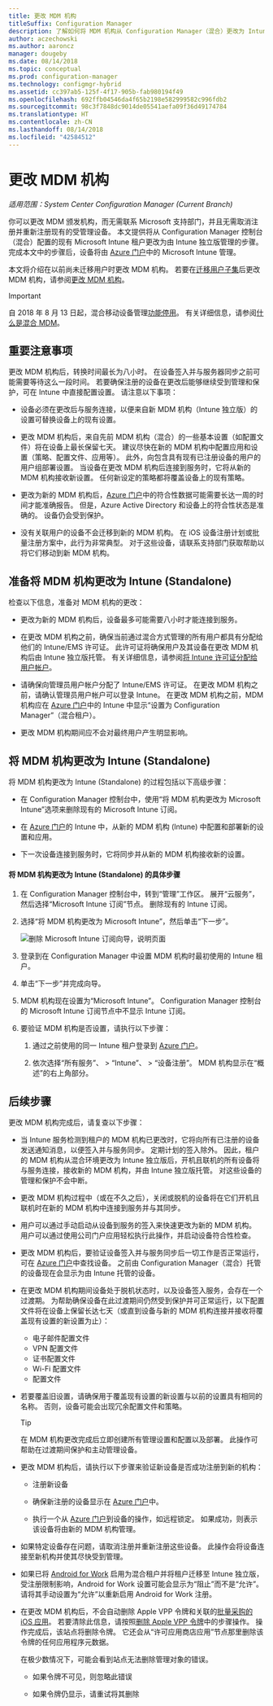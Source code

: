 ```yaml
---
title: 更改 MDM 机构
titleSuffix: Configuration Manager
description: 了解如何将 MDM 机构从 Configuration Manager（混合）更改为 Intune 独立版
author: aczechowski
ms.author: aaroncz
manager: dougeby
ms.date: 08/14/2018
ms.topic: conceptual
ms.prod: configuration-manager
ms.technology: configmgr-hybrid
ms.assetid: cc397ab5-125f-4f17-905b-fab980194f49
ms.openlocfilehash: 692ffb04546da4f65b2198e582999582c996fdb2
ms.sourcegitcommit: 98c3f7848dc9014de05541aefa09f36d49174784
ms.translationtype: HT
ms.contentlocale: zh-CN
ms.lasthandoff: 08/14/2018
ms.locfileid: "42584512"
---
```

# <a name="change-your-mdm-authority"></a>更改 MDM 机构

*适用范围：System Center Configuration Manager (Current Branch)*

你可以更改 MDM 颁发机构，而无需联系 Microsoft 支持部门，并且无需取消注册并重新注册现有的受管理设备。 本文提供将从 Configuration Manager 控制台（混合）配置的现有 Microsoft Intune 租户更改为由 Intune 独立版管理的步骤。 完成本文中的步骤后，设备将由 [Azure 门户](https://portal.azure.com)中的 Microsoft Intune 管理。 

本文将介绍在以前尚未迁移用户时更改 MDM 机构。 若要在[迁移用户子集](migrate-hybridmdm-to-intunesa.md)后更改 MDM 机构，请参阅[更改 MDM 机构](migrate-change-mdm-authority.md)。

> [!Important]  
> 自 2018 年 8 月 13 日起，混合移动设备管理[功能停用](/sccm/core/plan-design/changes/deprecated/removed-and-deprecated-cmfeatures)。 有关详细信息，请参阅[什么是混合 MDM](/sccm/mdm/understand/hybrid-mobile-device-management)。<!--Intune feature 2683117-->  



## <a name="key-considerations"></a>重要注意事项

更改 MDM 机构后，转换时间最长为八小时。 在设备签入并与服务器同步之前可能需要等待这么一段时间。 若要确保注册的设备在更改后能够继续受到管理和保护，可在 Intune 中直接配置设置。 请注意以下事项：

- 设备必须在更改后与服务连接，以便来自新 MDM 机构（Intune 独立版）的设置可替换设备上的现有设置。  

- 更改 MDM 机构后，来自先前 MDM 机构（混合）的一些基本设置（如配置文件）将在设备上最长保留七天。 建议尽快在新的 MDM 机构中配置应用和设置（策略、配置文件、应用等）。 此外，向包含具有现有已注册设备的用户的用户组部署设置。 当设备在更改 MDM 机构后连接到服务时，它将从新的 MDM 机构接收新设置。 任何新设定的策略都将覆盖设备上的现有策略。  

- 更改为新的 MDM 机构后，[Azure 门户](https://portal.azure.com)中的符合性数据可能需要长达一周的时间才能准确报告。 但是，Azure Active Directory 和设备上的符合性状态是准确的。 设备仍会受到保护。  

- 没有关联用户的设备不会迁移到新的 MDM 机构。 在 iOS 设备注册计划或批量注册方案中，此行为非常典型。 对于这些设备，请联系支持部门获取帮助以将它们移动到新 MDM 机构。  



## <a name="prepare-to-change-the-mdm-authority-to-intune-standalone"></a>准备将 MDM 机构更改为 Intune (Standalone)

检查以下信息，准备对 MDM 机构的更改：

- 更改为新的 MDM 机构后，设备最多可能需要八小时才能连接到服务。  

- 在更改 MDM 机构之前，确保当前通过混合方式管理的所有用户都具有分配给他们的 Intune/EMS 许可证。 此许可证将确保用户及其设备在更改 MDM 机构后由 Intune 独立版托管。 有关详细信息，请参阅[将 Intune 许可证分配给用户帐户](https://docs.microsoft.com/intune/get-started/start-with-a-paid-subscription-to-microsoft-intune-step-4)。  

- 请确保向管理员用户帐户分配了 Intune/EMS 许可证。 在更改 MDM 机构之前，请确认管理员用户帐户可以登录 Intune。 在更改 MDM 机构之前，MDM 机构应在 [Azure 门户](https://portal.azure.com)中的 Intune 中显示“设置为 Configuration Manager”（混合租户）。  

- 更改 MDM 机构期间应不会对最终用户产生明显影响。 



## <a name="change-the-mdm-authority-to-intune-standalone"></a>将 MDM 机构更改为 Intune (Standalone)

将 MDM 机构更改为 Intune (Standalone) 的过程包括以下高级步骤：  

- 在 Configuration Manager 控制台中，使用“将 MDM 机构更改为 Microsoft Intune”选项来删除现有的 Microsoft Intune 订阅。  

- 在 [Azure 门户](https://portal.azure.com)的 Intune 中，从新的 MDM 机构 (Intune) 中配置和部署新的设置和应用。  

- 下一次设备连接到服务时，它将同步并从新的 MDM 机构接收新的设置。  

#### <a name="to-change-the-mdm-authority-to-intune-standalone"></a>将 MDM 机构更改为 Intune (Standalone) 的具体步骤
1. 在 Configuration Manager 控制台中，转到“管理”工作区。 展开“云服务”，然后选择“Microsoft Intune 订阅”节点。 删除现有的 Intune 订阅。  

2. 选择“将 MDM 机构更改为 Microsoft Intune”，然后单击“下一步”。  

   ![删除 Microsoft Intune 订阅向导，说明页面](./media/mdm-change-delete-subscription.png)

3. 登录到在 Configuration Manager 中设置 MDM 机构时最初使用的 Intune 租户。  

4. 单击“下一步”并完成向导。  

5. MDM 机构现在设置为“Microsoft Intune”。 Configuration Manager 控制台的 Microsoft Intune 订阅节点中不显示 Intune 订阅。  

6. 要验证 MDM 机构是否设置，请执行以下步骤：  

    1. 通过之前使用的同一 Intune 租户登录到 [Azure 门户](https://portal.azure.com)。  

    2. 依次选择“所有服务”、 > “Intune”、 > “设备注册”。 MDM 机构显示在“概述”的右上角部分。  



## <a name="next-steps"></a>后续步骤

更改 MDM 机构完成后，请复查以下步骤：  

- 当 Intune 服务检测到租户的 MDM 机构已更改时，它将向所有已注册的设备发送通知消息，以便签入并与服务同步。 定期计划的签入除外。 因此，租户的 MDM 机构从混合环境更改为 Intune 独立版后，开机且联机的所有设备将与服务连接，接收新的 MDM 机构，并由 Intune 独立版托管。 对这些设备的管理和保护不会中断。  

- 更改 MDM 机构过程中（或在不久之后），关闭或脱机的设备将在它们开机且联机时在新的 MDM 机构中连接到服务并与其同步。   

- 用户可以通过手动启动从设备到服务的签入来快速更改为新的 MDM 机构。 用户可以通过使用公司门户应用轻松执行此操作，并启动设备符合性检查。  

- 更改 MDM 机构后，要验证设备签入并与服务同步后一切工作是否正常运行，可在 [Azure 门户](https://portal.azure.com)中查找设备。 之前由 Configuration Manager（混合）托管的设备现在会显示为由 Intune 托管的设备。    

- 在更改 MDM 机构期间设备处于脱机状态时，以及设备签入服务，会存在一个过渡期。 为帮助确保设备在此过渡期间仍然受到保护并可正常运行，以下配置文件将在设备上保留长达七天（或直到设备与新的 MDM 机构连接并接收将覆盖现有设置的新设置为止）：  
    - 电子邮件配置文件
    - VPN 配置文件
    - 证书配置文件
    - Wi-Fi 配置文件
    - 配置文件  

- 若要覆盖旧设置，请确保用于覆盖现有设置的新设置与以前的设置具有相同的名称。 否则，设备可能会出现冗余配置文件和策略。    

  > [!TIP]   
  > 在 MDM 机构更改完成后立即创建所有管理设置和配置以及部署。 此操作可帮助在过渡期间保护和主动管理设备。   

-  更改 MDM 机构后，请执行以下步骤来验证新设备是否成功注册到新的机构：   

    - 注册新设备  

    - 确保新注册的设备显示在 [Azure 门户](https://portal.azure.com)中。  

    - 执行一个从 [Azure 门户](https://portal.azure.com)到设备的操作，如远程锁定。 如果成功，则表示该设备将由新的 MDM 机构管理。  
    
- 如果特定设备存在问题，请取消注册并重新注册这些设备。 此操作会将设备连接至新机构并使其尽快受到管理。  

- 如果已将 [Android for Work](/sccm/mdm/deploy-use/create-configuration-items-for-android-for-work-devices-managed-without-the-client) 启用为混合租户并将租户迁移至 Intune 独立版，受注册限制影响，Android for Work 设置可能会显示为“阻止”而不是“允许”。 请将其手动设置为“允许”以重新启用 Android for Work 注册。<!--512117-->  

- 在更改 MDM 机构后，不会自动删除 Apple VPP 令牌和关联的[批量采购的 iOS 应用](/sccm/mdm/deploy-use/manage-volume-purchased-ios-apps)。 若要清除此信息，请按照[删除 Apple VPP 令牌](/sccm/mdm/deploy-use/manage-volume-purchased-ios-apps#delete-an-apple-vpp-token)中的步骤操作。 操作完成后，该站点将删除令牌。 它还会从“许可应用商店应用”节点那里删除该令牌的任何应用程序元数据。<!--SCCMDocs issue 579-->  

    在极少数情况下，可能会看到站点无法删除管理对象的错误。  

    - 如果令牌不可见，则忽略此错误  

    - 如果令牌仍显示，请重试将其删除  

